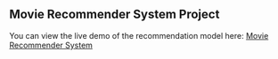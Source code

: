 ## Movie Recommender System Project

You can view the live demo of the recommendation model here:
[Movie Recommender System](https://mrs-mlproject-kk1te4g7psb.streamlit.app/)
